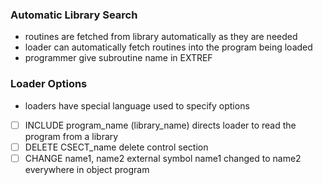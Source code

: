 ### Automatic Library Search
- routines are fetched from library automatically as they are needed
- loader can automatically fetch routines into the program being loaded
- programmer give subroutine name in EXTREF

### Loader Options
- loaders have special language used to specify options

- [ ] INCLUDE program_name (library_name) 
      directs loader to read the program from a library 
- [ ] DELETE CSECT_name 
      delete control section
- [ ] CHANGE name1, name2 
	    external symbol name1 changed to name2 everywhere in object program
